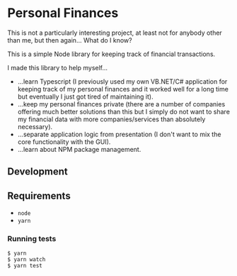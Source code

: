 # Personal Finances

This is not a particularly interesting project, at least not for anybody other than me, but then again...
What do I know?

This is a simple Node library for keeping track of financial transactions.

I made this library to help myself...
* ...learn Typescript (I previously used my own VB.NET/C# application for keeping track of my personal finances and
  it worked well for a long time but eventually I just got tired of maintaining it).
* ...keep my personal finances private (there are a number of companies offering much better solutions than this but I
  simply do not want to share my financial data with more companies/services than absolutely necessary).
* ...separate application logic from presentation (I don't want to mix the core functionality with the GUI).
* ...learn about NPM package management.

## Development

## Requirements

* `node`
* `yarn`

### Running tests

    $ yarn
    $ yarn watch
    $ yarn test
